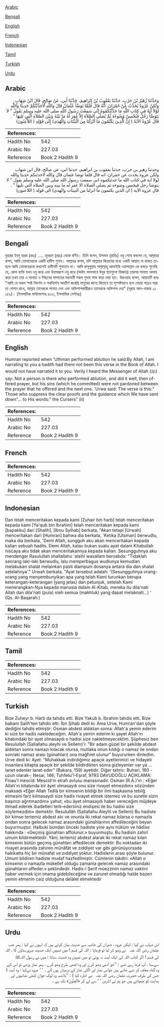 [Arabic](#arabic)

[Bengali](#bengali)

[English](#english)

[French](#french)

[Indonesian](#indonesian)

[Tamil](#tamil)

[Turkish](#turkish)

[Urdu](#urdu)

## Arabic


<div dir="rtl" lang="ar" style={{fontSize:'larger',backgroundColor:'#f8f9fa',padding:20}}>
وَحَدَّثَنَا زُهَيْرُ بْنُ حَرْبٍ، حَدَّثَنَا يَعْقُوبُ بْنُ إِبْرَاهِيمَ، حَدَّثَنَا أَبِي، عَنْ صَالِحٍ، قَالَ ابْنُ شِهَابٍ وَلَكِنْ عُرْوَةُ يُحَدِّثُ عَنْ حُمْرَانَ، أَنَّهُ قَالَ فَلَمَّا تَوَضَّأَ عُثْمَانُ قَالَ وَاللَّهِ لأُحَدِّثَنَّكُمْ حَدِيثًا وَاللَّهِ لَوْلاَ آيَةٌ فِي كِتَابِ اللَّهِ مَا حَدَّثْتُكُمُوهُ إِنِّي سَمِعْتُ رَسُولَ اللَّهِ صلى الله عليه وسلم يَقُولُ ‏"‏ لاَ يَتَوَضَّأُ رَجُلٌ فَيُحْسِنُ وُضُوءَهُ ثُمَّ يُصَلِّي الصَّلاَةَ إِلاَّ غُفِرَ لَهُ مَا بَيْنَهُ وَبَيْنَ الصَّلاَةِ الَّتِي تَلِيهَا ‏"‏ ‏.‏ قَالَ عُرْوَةُ الآيَةُ ‏(‏ إِنَّ الَّذِينَ يَكْتُمُونَ مَا أَنْزَلْنَا مِنَ الْبَيِّنَاتِ وَالْهُدَى‏)‏ إِلَى قَوْلِهِ ‏(‏ اللاَّعِنُونَ‏)‏
</div>
<div style={{backgroundColor:'#f8f9fa',padding:20, marginBottom: 10}}><table> <thead> <tr> <th>References:</th> <th></th> </tr> </thead> <tbody><tr><td>Hadith No</td><td>542</td></tr><tr><td>Arabic No</td><td>227.03</td></tr><tr><td>Reference</td><td>Book 2 Hadith 9</td></tr></tbody></table></div>


<div dir="rtl" lang="ar" style={{fontSize:'larger',backgroundColor:'#f8f9fa',padding:20}}>
وحدثنا زهير بن حرب، حدثنا يعقوب بن ابراهيم، حدثنا ابي، عن صالح، قال ابن شهاب ولكن عروة يحدث عن حمران، انه قال فلما توضا عثمان قال والله لاحدثنكم حديثا والله لولا اية في كتاب الله ما حدثتكموه اني سمعت رسول الله صلى الله عليه وسلم يقول " لا يتوضا رجل فيحسن وضوءه ثم يصلي الصلاة الا غفر له ما بينه وبين الصلاة التي تليها " . قال عروة الاية ( ان الذين يكتمون ما انزلنا من البينات والهدى) الى قوله ( اللاعنون)
</div>
<div style={{backgroundColor:'#f8f9fa',padding:20, marginBottom: 10}}><table> <thead> <tr> <th>References:</th> <th></th> </tr> </thead> <tbody><tr><td>Hadith No</td><td>542</td></tr><tr><td>Arabic No</td><td>227.03</td></tr><tr><td>Reference</td><td>Book 2 Hadith 9</td></tr></tbody></table></div>

## Bengali


<div dir="ltr" lang="bn" style={{fontSize:'larger',backgroundColor:'#f8f9fa',padding:20}}>
যুহারর ইবনু হারব (রহঃ) ..... হুমরান (রহঃ) থেকে বর্ণিত। তিনি বলেন, উসমান (রাযিঃ) ওযু শেষে বললেন যে, আল্লাহর কসম, আমি তোমাদেরকে একটি হাদীস শুনাব। আল্লাহর কসম, যদি আল্লাহর কিতাবের মধ্যে একটি আয়াত না থাকত তাহলে আমি তোমাদেরকে কখনোই হাদীসটি শুনাতাম না। আমি রাসূলুল্লাহ সাল্লাল্লাহু আলাইহি ওয়াসাল্লাম কে বলতে শুনেছি যে, কোন ব্যক্তি যখন ওযু করে এবং উত্তমরূপে ওযু করে (অর্থাৎ ভালভাবে উযুর স্থানগুলো ভিজায়) তারপর সালাত আদায় করে তখন তার এ সালাত ও পিছনের সালাতের মধ্যবর্তী সকল গুনাহ মাফ করে দেয়া হয়। উরওয়াহ বলেন, আয়াতটি হলঃ "আমি যে সকল স্পষ্ট নিদর্শন ও পথনির্দেশ অবতীর্ণ করেছি মানুষের জন্যে কিতাবে তা সুস্পষ্টভাবে বলে দেয়ার পরেও যারা তা গোপন রাখে, আল্লাহ তাদেরকে লানাত দেন এবং অভিশাপকারীরাও তাদেরকে অভিশাপ দেয়" (সূরাহ আল-বাকার ২ঃ ১৫৯)। (ইসলামিক ফাউন্ডেশনঃ ৪৩৩, ইসলামিক সেন্টারঃ)
</div>
<div style={{backgroundColor:'#f8f9fa',padding:20, marginBottom: 10}}><table> <thead> <tr> <th>References:</th> <th></th> </tr> </thead> <tbody><tr><td>Hadith No</td><td>542</td></tr><tr><td>Arabic No</td><td>227.03</td></tr><tr><td>Reference</td><td>Book 2 Hadith 9</td></tr></tbody></table></div>

## English


<div dir="ltr" lang="en" style={{fontSize:'larger',backgroundColor:'#f8f9fa',padding:20}}>
Humran reported when 'Uthman performed ablution he said:By Allah, I am narrating to you a hadith had there not been this verse in the Book of Allah. I would not have narrated it to you. Verily I heard the Messenger of Allah (ﷺ) say: Not a person is there who performed ablution, and did it well, then offered prayer, but his sins (which he committed) were not pardoned between the prayer that he offered and the next one. 'Urwa said: The verse is this:" Those who suppress the clear proofs and the guidance which We have sent down"... to His words:" the Cursers" (ii)
</div>
<div style={{backgroundColor:'#f8f9fa',padding:20, marginBottom: 10}}><table> <thead> <tr> <th>References:</th> <th></th> </tr> </thead> <tbody><tr><td>Hadith No</td><td>542</td></tr><tr><td>Arabic No</td><td>227.03</td></tr><tr><td>Reference</td><td>Book 2 Hadith 9</td></tr></tbody></table></div>

## French


<div dir="ltr" lang="fr" style={{fontSize:'larger',backgroundColor:'#f8f9fa',padding:20}}>

</div>
<div style={{backgroundColor:'#f8f9fa',padding:20, marginBottom: 10}}><table> <thead> <tr> <th>References:</th> <th></th> </tr> </thead> <tbody><tr><td>Hadith No</td><td>542</td></tr><tr><td>Arabic No</td><td>227.03</td></tr><tr><td>Reference</td><td>Book 2 Hadith 9</td></tr></tbody></table></div>

## Indonesian


<div dir="ltr" lang="id" style={{fontSize:'larger',backgroundColor:'#f8f9fa',padding:20}}>
Dan telah menceritakan kepada kami [Zuhair bin harb] telah menceritakan kepada kami [Ya'qub bin Ibrahim] telah menceritakan kepada kami [bapakku] dari [Shalih], [Ibnu Syihab] berkata, "Akan tetapi [Urwah] menceritakan dari [Humran] bahwa dia berkata, 'Ketika [Utsman] berwudlu, maka dia berkata, 'Demi Allah, sungguh aku akan menceritakan kepada kalian sebuah hadits. Demi Allah, kalau bukan suatu ayat dalam Kitabullah niscaya aku tidak akan menceritakannya kepada kalian. Sesungguhnya aku mendengar Rasulullah shallallahu 'alaihi wasallam bersabda: "Tidaklah seorang laki-laki berwudlu, lalu memperbagus wudlunya kemudian melakukan shalat melainkan pasti diampuni dosanya antara dia dan shalat setelahnya'." Urwah berkata, "Ayat tersebut adalah: '(Sesungguhnya orang-orang yang menyembunyikan apa yang telah Kami turunkan berupa keterangan-keterangan (yang jelas) dan petunjuk, setelah Kami menerangkan-Nya kepada manusia dalam Al-Kitab, mereka itu dila'nati Allah dan dila'nati (pula) oleh semua (makhluk) yang dapat melaknati…) ' (Qs. Al-Baqarah:)
</div>
<div style={{backgroundColor:'#f8f9fa',padding:20, marginBottom: 10}}><table> <thead> <tr> <th>References:</th> <th></th> </tr> </thead> <tbody><tr><td>Hadith No</td><td>542</td></tr><tr><td>Arabic No</td><td>227.03</td></tr><tr><td>Reference</td><td>Book 2 Hadith 9</td></tr></tbody></table></div>

## Tamil


<div dir="ltr" lang="ta" style={{fontSize:'larger',backgroundColor:'#f8f9fa',padding:20}}>

</div>
<div style={{backgroundColor:'#f8f9fa',padding:20, marginBottom: 10}}><table> <thead> <tr> <th>References:</th> <th></th> </tr> </thead> <tbody><tr><td>Hadith No</td><td>542</td></tr><tr><td>Arabic No</td><td>227.03</td></tr><tr><td>Reference</td><td>Book 2 Hadith 9</td></tr></tbody></table></div>

## Turkish


<div dir="ltr" lang="tr" style={{fontSize:'larger',backgroundColor:'#f8f9fa',padding:20}}>
Bize Zuheyr b. Harb da tahdis etti. Bize Yakub b. İbrahim tahdis etti. Bize babam Salih'ten tahdis etti. İbn Şihab dedi ki: Ama Urve, Humran'dan şöyle dediğini tahdis etmiştir: Osman abdest aldıktan sonra: Allah'a yemin ederim ki size bir hadis nakledeceğim. Allah'a yemin ederim ki şayet Allah'ın kitabındaki bir ayet olmasaydı o hadisi size nakletmeyecektim. Şüphesiz ben Resulullah (Sallallahu aleyhi ve Sellem)'i: "Bir adam güzel bir şekilde abdest aldıktan sonra namazı kılacak olursa, mutlaka onun kıldığı o namaz ile ondan sonraki namaz arası (günahları) ona mağfiret olunur" buyururken dinledim. Urve dedi ki: Ayet: "Muhakkak indirdiğimiz apaçık ayetlerimizi ve hidayeti insanlara kitapta apaçık bir şekilde bildirdikten sonra gizleyenler var ya ... lanet edenler lanet eder" (Bakara, 159) ayetidir. Diğer tahric: Buhari, 160 -uzun olarak-; Nesai, 146; Tuhfetu'l-Eşraf, 9793 DAVUDOĞLU AÇIKLAMA: Finau'I mescid: Mescid'in etrafı avlusu manasınadır. Osman (R.A.)'ın : «Eğer Allah'ın kitabında bir âyet olmasaydı onu size rivayet etmezdim» sözünden maksadı «Eğer Allah Teâlâ bir kimsenin bildiği bir ilmi başkasına tebliğ etmesini farz kılmasaydi size hadis rivayet etmek istemez ve bu suretle sizin başınızı ağrıtmazdım» yahut; «bu âyet olmasaydı haber vereceğim müjdeye itimad ederek ibadetleri terk-edersiniz endişesi ile bu hadisi size söylemezdim» demektir. Resulullâh (Sallallahu Aleyhi ve Sellem) Bu hadiste bir kimse tertemiz abdest alır ve onunla iki rekat namaz kılarsa o namazla ondan sonra gelecek namaz arasındaki günahlarının affedileceğini beyan buyurmuştur. Halbuki bundan önceki hadiste yine aynı hüküm ve hâdise hakkında : «Geçmiş günahları affolunur.» buyurmuştu. Bu hadisin zahirî umum bildirmektedir. Yâni; tertemiz abdest alarak iki rekat namaz kılan kimsenin bütün geçmiş günahları affedilecek demektir. Bu noktadan iki rivayet arasında zahiren münâfât ve zıddiyet var gibi görünüyorsada hakikatta hiç bir münafat ve zıddiyet yoktur. Hadislerin arası şöyle bulunur. Umum bildiren hadiste mudaf hazfedilmiştir. Cümlenin takdiri: «Allah o kimsenin o namazla mükellef olduğu zamanla gelecek namaz arasındaki günahlarını affeder.» şeklindedir. Hadis-i Şerif müezzinin namaz vaktini haber vermek için imama gidebileceğine ve zaruret olmadığı halde bazen yemin etmenin caiz olduğuna delâlet etmektedir
</div>
<div style={{backgroundColor:'#f8f9fa',padding:20, marginBottom: 10}}><table> <thead> <tr> <th>References:</th> <th></th> </tr> </thead> <tbody><tr><td>Hadith No</td><td>542</td></tr><tr><td>Arabic No</td><td>227.03</td></tr><tr><td>Reference</td><td>Book 2 Hadith 9</td></tr></tbody></table></div>

## Urdu


<div dir="rtl" lang="ur" style={{fontSize:'larger',backgroundColor:'#f8f9fa',padding:20}}>
ابن شہاب نے کہا : لیکن عروہ ، حمران کی جانب سے حدیث بیان کرتے ہیں کہ انہوں نے کہا : پھر جب عثمان ‌رضی ‌اللہ ‌عنہ ‌ ‌ نے وضو کر لیا تو فرمایا : اللہ کی قسم ! میں تمہیں ایک حدیث ضرورسناؤں گا ، اللہ کی قسم ! اگر کتاب اللہ کی ایک آیت نہ ہوتی تو میں تمہیں وہ حدیث سناتا : میں نے رسول اللہﷺ سےسنا ، آپ فرما رہے تھے : ’’جو آدمی وضو کرے اور وہ اچھی طرح وضو کرے ، پھر نماز پڑھے تو اس کے وہ گناہ معاف کر دیے جاتے ہیں جواس نماز اور اگلی نماز کے درمیان ہوں گے ۔ ‘ ‘ عروہ نےکہا : وہ آیت ( جس کی طرف حضرت عثمان ‌رضی ‌اللہ ‌عنہ ‌ ‌ نے اشارہ کیا ) : ’’بلاشبہ وہ لوگ جوان کھلی نشانیوں اور ہدایت کو چھپاتے ہیں جو ہم نے اتاریں ‘ ‘ سے لے کر ﴿الّٰعِنُوْنَ﴾ تک ہے ۔
</div>
<div style={{backgroundColor:'#f8f9fa',padding:20, marginBottom: 10}}><table> <thead> <tr> <th>References:</th> <th></th> </tr> </thead> <tbody><tr><td>Hadith No</td><td>542</td></tr><tr><td>Arabic No</td><td>227.03</td></tr><tr><td>Reference</td><td>Book 2 Hadith 9</td></tr></tbody></table></div>